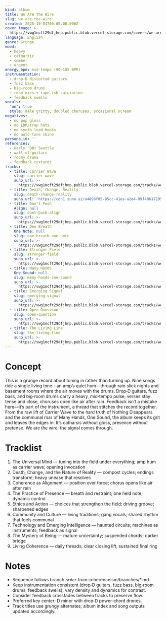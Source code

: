 ```yaml
---
kind: album
title: We Are the Wire
slug: we-are-the-wire
created: 2025-10-04T00:00:00.000Z
cover_image: >-
  https://vwg1ncft29dfjhnp.public.blob.vercel-storage.com/covers/we-are-the-wire.png
language: English
genre: Grunge
mood:
  - heavy
  - cathartic
  - somber
  - urgent
energy_bpm: mid‑tempo (90–105 BPM)
instrumentation:
  - drop‑D distorted guitars
  - fuzz bass
  - big‑room drums
  - room mics + tape‑ish saturation
  - feedback swells
vocals:
  'on': true
  style: male gritty; doubled choruses; occasional scream
negatives:
  - no pop gloss
  - no EDM/trap hats
  - no synth lead hooks
  - no auto‑tune shine
persona_id: ''
references:
  - early '90s Seattle
  - wall‑of‑guitars
  - roomy drums
  - feedback textures
tracks:
  - title: Carrier Wave
    slug: carrier-wave
    suno_url: >-
      https://vwg1ncft29dfjhnp.public.blob.vercel-storage.com/tracks/we-are-the-wire--carrier-wave.mp3
  - title: Death, Change, Reality
    slug: death-change-reality
    suno_url: 'https://cdn1.suno.ai/a489bf85-85cc-41ea-a2e4-09f40617195e.mp3'
  - title: Don't Push
    Align: null
    slug: dont-push-align
    suno_url: >-
      https://vwg1ncft29dfjhnp.public.blob.vercel-storage.com/tracks/we-are-the-wire--dont-push-align.mp3
  - title: One Breath
    One Note: null
    slug: one-breath-one-note
    suno_url: >-
      https://vwg1ncft29dfjhnp.public.blob.vercel-storage.com/tracks/we-are-the-wire--one-breath-one-note.mp3
  - title: Stronger Field
    slug: stronger-field
    suno_url: >-
      https://vwg1ncft29dfjhnp.public.blob.vercel-storage.com/tracks/we-are-the-wire--stronger-field.mp3
  - title: Many Hands
    One Sound: null
    slug: many-hands-one-sound
    suno_url: >-
      https://vwg1ncft29dfjhnp.public.blob.vercel-storage.com/tracks/we-are-the-wire--many-hands-one-sound.mp3
  - title: Emerging Signal
    slug: emerging-signal
    suno_url: >-
      https://vwg1ncft29dfjhnp.public.blob.vercel-storage.com/tracks/we-are-the-wire--emerging-signal.mp3
  - title: Open Question
    slug: open-question
    suno_url: >-
      https://vwg1ncft29dfjhnp.public.blob.vercel-storage.com/tracks/we-are-the-wire--open-question.mp3
  - title: The Living Line
    slug: the-living-line
    suno_url: >-
      https://vwg1ncft29dfjhnp.public.blob.vercel-storage.com/tracks/we-are-the-wire--the-living-line.mp3
---
```


# Concept
This is a grunge record about tuning in rather than turning up. Nine songs ride a single living tone—an amp’s quiet hum—through rain‑slick nights and basement rooms where the air moves with the drums. Drop‑D guitars, fuzz bass, and big‑room drums carry a heavy, mid‑tempo pulse; verses stay tense and close, choruses open like air after rain. Feedback isn’t a mistake here—it’s part of the instrument, a thread that stitches the record together. From the raw lift of Carrier Wave to the hard truth of Nothing Disappears and the communal roar of Many Hands, One Sound, the album keeps its grit and leaves the edges in. It’s catharsis without gloss, presence without pretense. We are the wire; the signal comes through.

# Tracklist
1. The Universal Mind — tuning into the field under everything; amp hum as carrier wave; opening invocation
2. Death, Change, and the Nature of Reality — compost cycles; endings transform; heavy unease that resolves
3. Coherence as Alignment — position over force; chorus opens like air after rain
4. The Practice of Presence — breath and restraint; one held note; dynamic control
5. Ethics and Action — choices that strengthen the field; driving groove; sharpened edges
6. Community and Culture — living traditions; gang vocals; shared rhythm that feels communal
7. Technology and Emerging Intelligence — haunted circuits; machines as instruments; feedback as signal
8. The Mystery of Being — mature uncertainty; suspended chords; darker bridge
9. Living Coherence — daily threads; clear closing lift; sustained final ring

# Notes
- Sequence follows branch `order` from coherenceism/branches/*.md.
- Keep instrumentation consistent (drop‑D guitars, fuzz bass, big‑room drums, feedback swells); vary density and dynamics for contrast.
- Consider feedback crossfades between tracks to preserve flow.
- Preferred key center: D minor with drop‑D power‑chord drones.
 - Track titles use grungy alternates; album index and song outputs updated accordingly.
